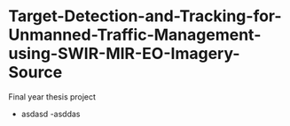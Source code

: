 # Target-Detection-and-Tracking-for-Unmanned-Traffic-Management-using-SWIR-MIR-EO-Imagery-Source
Final year thesis project 
- asdasd
-asddas

